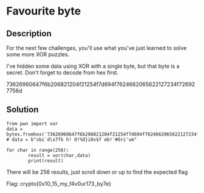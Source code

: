 # Favourite byte
## Description
For the next few challenges, you'll use what you've just learned to solve some more XOR puzzles.

I've hidden some data using XOR with a single byte, but that byte is a secret. Don't forget to decode from hex first.

73626960647f6b206821204f21254f7d694f7624662065622127234f726927756d
## Solution
```
from pwn import xor
data = bytes.fromhex('73626960647f6b206821204f21254f7d694f7624662065622127234f726927756d')
# data = b"sbi`d\x7fk h! O!%O}iOv$f eb!'#Ori'um"

for char in range(256):
        result = xor(char,data)
        print(result)
```
There will be 256 results, just scroll down or up to find the expected flag

Flag: crypto{0x10_15_my_f4v0ur173_by7e}
